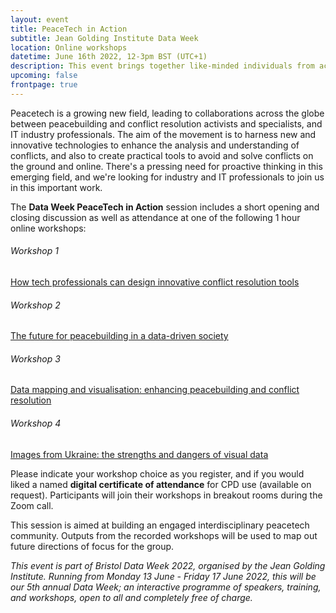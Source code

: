 ```yaml
---
layout: event
title: PeaceTech in Action
subtitle: Jean Golding Institute Data Week
location: Online workshops
datetime: June 16th 2022, 12-3pm BST (UTC+1)
description: This event brings together like-minded individuals from across tech, peace and conflict and other backgrounds to focus on how to combine data science and IT capabilities to amplify virtual and on-the-ground peacebuilding and conflict transformation. Event open to all.
upcoming: false
frontpage: true
---
```


Peacetech is a growing new field, leading to collaborations across the globe between peacebuilding and conflict resolution activists and specialists, and IT industry professionals. The aim of the movement is to harness new and innovative technologies to enhance the analysis and understanding of conflicts, and also to create practical tools to avoid and solve conflicts on the ground and online. There's a pressing need for proactive thinking in this emerging field, and we're looking for industry and IT professionals to join us in this important work.

The **Data Week PeaceTech in Action** session includes a short opening and closing discussion as well as attendance at one of the following 1 hour online workshops:

<div class="activities">
    <article>
        <h6>Workshop 1</h6>
        <a href="conflict-resolution-tools/">How tech professionals can design innovative conflict resolution tools</a>
    </article>
    <article>
        <h6>Workshop 2</h6>
        <a href="future-for-peacebuilding/">The future for peacebuilding in a data-driven society</a>
    </article>
    <article>
        <h6>Workshop 3</h6>
        <a href="data-mapping-visualisation/">Data mapping and visualisation: enhancing peacebuilding and conflict resolution</a>
    </article>
    <article>
        <h6>Workshop 4</h6>
        <a href="images-from-ukraine/">Images from Ukraine: the strengths and dangers of visual data</a>
    </article>
</div>

Please indicate your workshop choice as you register, and if you would liked a named **digital certificate of attendance** for CPD use (available on request). Participants will join their workshops in breakout rooms during the Zoom call.

This session is aimed at building an engaged interdisciplinary peacetech community. Outputs from the recorded workshops will be used to map out future directions of focus for the group.

*This event is part of Bristol Data Week 2022, organised by the Jean Golding Institute. Running from Monday 13 June - Friday 17 June 2022, this will be our 5th annual Data Week; an interactive programme of speakers, training, and workshops, open to all and completely free of charge.*
